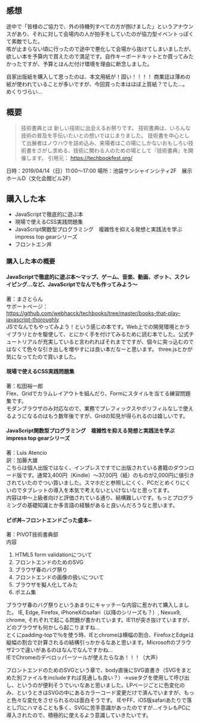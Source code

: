 ## 感想
途中で「皆様のご協力で、外の待機列すべての方が捌けました」というアナウンスがあり、それに対して会場内の人が拍手をしていたのが協力型イベントっぽくて素敵でした。  
咳が止まらない頃に行ったので途中で悪化して会場から抜けてしまいましたが、欲しい本を予算内で買えたので満足です。自作キーボードキットとか買ってみたかったですが、予算とはんだ付け環境を理由に断念しました。

自家出版紙を購入して思ったのは、本文用紙が！固い！！！！
商業誌は薄めの紙が使われていることが多いですが、今回買った本はほぼ上質紙？でした…。
めくりづらい…

## 概要

> 技術書典とは
> 新しい技術に出会えるお祭りです。
> 技術書典は、いろんな技術の普及を手伝いたいとの想いではじまりました。
> 技術書を中心として出展者はノウハウを詰め込み、来場者はこの場にしかないおもしろい技術書をさがし求める、技術に関わる人のための場として『技術書典』を開催します。
> 引用元： https://techbookfest.org/

日時：2019/04/14（日）11:00〜17:00
場所：池袋サンシャインシティ2F　展示ホールD（文化会館ビル2F）

## 購入した本
- JavaScriptで徹底的に遊ぶ本
- 現場で使えるCSS実践問題集
- JavaScript関数型プログラミング　複雑性を抑える発想と実践法を学ぶ　impress top gearシリーズ
- フロントエン丼

### 購入した本の概要
#### JavaScriptで徹底的に遊ぶ本〜マップ、ゲーム、音楽、動画、ボット、スクレイピング…など、JavaScriptでなんでも作ってみよう〜
著：まさとらん  
サポートページ：https://github.com/webhacck/techbooks/tree/master/books-that-play-javascript-thoroughly  
JSでなんでもやってみよう！という感じの本です。Web上での開発環境とかライブラリとかを駆使して、とにかく手を付けてみるために読む本でした。公式チュートリアルが充実していると言われればそれまでですが、個々に突っ込むのではなくて色々な引き出しを増やすには良い本だなーと思います。
three.jsとかが気になってたので買いました。

#### 現場で使えるCSS実践問題集
著：松田裕一郎  
Flex、Gridでカラムレイアウトを組んだり、Formにスタイルを当てる練習問題集です。  
モダンブラウザのみ対応なので、業務でプレフィックスやポリフィルなしで使えるようになるのはもう数年後ですが、Gridの知見が得られるのは嬉しいです。

#### JavaScript関数型プログラミング　複雑性を抑える発想と実践法を学ぶ　impress top gearシリーズ
著：Luis Atencio  
訳：加藤大雄  
こちらは個人出版ではなく、インプレスですでに出版されている書籍のダウンロード版です。通常3,400円（Kindle）〜37,00円（紙）のものが2,000円に値引きされていたのでつい買いました。スマホだと参照しにくく、PCだとめくりにくいのでタブレットの導入を本気で考えないといけないなと思ってます。  
内容は中〜上級者向けと評価されている通り、結構難しいです。もっとプログラミングの基礎知識とか多言語の経験があると良いんだろうなと思います。

#### ピボ丼~フロントエンドごった盛本~
著：PIVOT技術書典部  
内容  
1. HTML5 form validationについて
2. フロントエンドのためのSVG
3. ブラウザ春のバグ祭り
4. フロントエンドの画像の扱いについて
5. ブラウザを擬人化してみた
6. ポエム集

ブラウザ春のバグ祭りというあまりにキャッチーな内容に惹かれて購入しました。
IE, Edge, Firefox, iPhoneXのsafari（以降のシリーズも？）, Nexux9, chrome, それぞれで起こる問題が書かれています。IE11が突き抜けていますが、どのブラウザも何かしら起こりますね…  
とくにpadding-topで％を使う時、IEとchromeは横幅の割合、FirefoxとEdgeは縦幅の割合で計算されるの結構引っかかるなあと思います。Microsoftのブラウザ2つで違いがあるのはなんでなんですかね…  
IEでChromeのデベロッパーツールが使えたらなあ！！！（大声）

フロントエンドのためのSVGという章で、body直後にSVG直書き（SVGをまとめた別ファイルをincludeすれば見通しも良い？）→useタグを使用して呼び出し、というのが便利そうでいいなあと思いました。LPページごとに色変化のみ、というときはSVGの中にあるカラーコード変更だけで済んでいますが、もっと色々な変化をさせられるのは面白そうです。
IEやFF、iOS版safariあたりで落とし穴にハマることも多く、SVGに苦手意識があったのですが…イラレもPCに導入されたので、積極的に使えるよう意識していきたいです。

